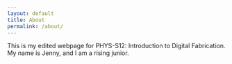 ```yaml
---
layout: default
title: About
permalink: /about/
---
```


This is my edited webpage for PHYS-S12: Introduction to Digital Fabrication. My name is Jenny, and I am a rising junior.

